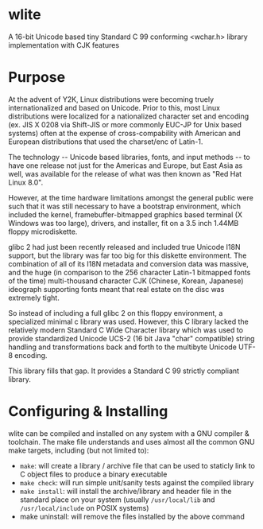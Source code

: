 # wlite
A 16-bit Unicode based tiny Standard C 99 conforming &lt;wchar.h> library implementation with CJK features

# Purpose
At the advent of Y2K, Linux distributions were becoming truely internationalized and based on Unicode. Prior to this, most Linux distributions were
localized for a nationalized character set and encoding (ex. JIS X 0208 via Shift-JIS or more commonly EUC-JP for Unix based systems) often at the
expense of cross-compability with American and European distributions that used the charset/enc of Latin-1.

The technology -- Unicode based libraries, fonts, and input methods -- to have one release not just for the Americas and Europe, but East Asia as well,
was available for the release of what was then known as "Red Hat Linux 8.0".

However, at the time hardware limitations amongst the general public were such that it was still necessary to have a bootstrap environment, which
included the kernel, framebuffer-bitmapped graphics based terminal (X Windows was too large), drivers, and installer, fit on a 3.5 inch 1.44MB
floppy microdiskette.

glibc 2 had just been recently released and included true Unicode I18N support, but the library was far too big for this diskette environment. The
combination of all of its I18N metadata and conversion data was massive, and the huge (in comparison to the 256 character Latin-1 bitmapped fonts of
the time) multi-thousand character CJK (Chinese, Korean, Japanese) ideograph supporting fonts meant that real estate on the disc was extremely tight.

So instead of including a full glibc 2 on this floppy environment, a specialized minimal c library was used. However, this C library lacked the
relatively modern Standard C Wide Character library <wchar> which was used to provide standardized Unicode UCS-2 (16 bit Java "char" compatible)
string handling and transformations back and forth to the multibyte Unicode UTF-8 encoding.
  
This library fills that gap. It provides a Standard C 99 strictly compliant library.
  
# Configuring & Installing
  
wlite can be compiled and installed on any system with a GNU compiler & toolchain. The make file understands and uses almost all the common
GNU make targets, including (but not limited to):
  
* `make`: will create a library / archive file that can be used to staticly link to C object files to produce a binary executable
* `make check`: will run simple unit/sanity tests against the compiled library
* `make install`: will install the archive/library and header file in the standard place on your system (usually `/usr/local/lib` and `/usr/local/include` on POSIX systems)
* make uninstall: will remove the files installed by the above command
